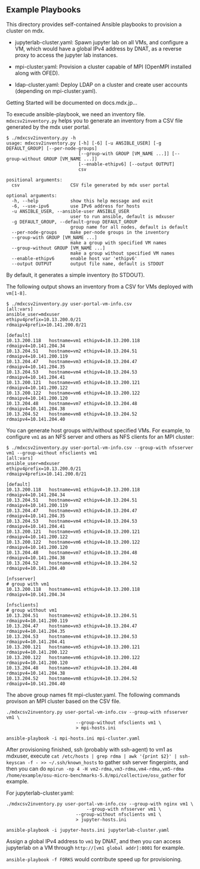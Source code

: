 ## Example Playbooks

This directory provides self-contained Ansible playbooks to provision
a cluster on mdx.

- jupyterlab-cluster.yaml: Spawn jupyter lab on all VMs, and configure
  a VM, which would have a global IPv4 address by DNAT, as a reverse
  proxy to access the jupyter lab instances.

- mpi-cluster.yaml: Provision a cluster capable of MPI (OpenMPI
  installed along with OFED).

- ldap-cluster.yaml: Deploy LDAP on a cluster and create user
  accounts (depending on mpi-cluster.yaml).

Getting Started will be documented on docs.mdx.jp...


To execude ansible-playbook, we need an inventory
file. `mdxcsv2inventory.py` helps you to generate an inventory from a
CSV file generated by the mdx user portal.

```shell-session
$ ./mdxcsv2inventory.py -h
usage: mdxcsv2inventory.py [-h] [-6] [-u ANSIBLE_USER] [-g DEFAULT_GROUP] [--per-node-groups]
                           [--group-with GROUP [VM_NAME ...]] [--group-without GROUP [VM_NAME ...]]
                           [--enable-ethipv6] [--output OUTPUT]
                           csv

positional arguments:
  csv                   CSV file generated by mdx user portal

optional arguments:
  -h, --help            show this help message and exit
  -6, --use-ipv6        use IPv6 address for hosts
  -u ANSIBLE_USER, --ansible-user ANSIBLE_USER
                        user to run ansible, default is mdxuser
  -g DEFAULT_GROUP, --default-group DEFAULT_GROUP
                        group name for all nodes, default is default
  --per-node-groups     make per-node groups in the inventory
  --group-with GROUP [VM_NAME ...]
                        make a group with specified VM names
  --group-without GROUP [VM_NAME ...]
                        make a group without specified VM names
  --enable-ethipv6      enable host var 'ethipv6'
  --output OUTPUT       output file name, default is STDOUT
```

By default, it generates a simple inventory (to STDOUT).

The following output shows an inventory from a CSV for VMs deployed
with `vm[1-8]`.

```shell-session
$ ./mdxcsv2inventory.py user-portal-vm-info.csv
[all:vars]
ansible_user=mdxuser
ethipv4prefix=10.13.200.0/21
rdmaipv4prefix=10.141.200.0/21

[default]
10.13.200.118   hostname=vm1 ethipv4=10.13.200.118   rdmaipv4=10.141.204.34  
10.13.204.51    hostname=vm2 ethipv4=10.13.204.51    rdmaipv4=10.141.200.119 
10.13.204.47    hostname=vm3 ethipv4=10.13.204.47    rdmaipv4=10.141.204.35  
10.13.204.53    hostname=vm4 ethipv4=10.13.204.53    rdmaipv4=10.141.204.41  
10.13.200.121   hostname=vm5 ethipv4=10.13.200.121   rdmaipv4=10.141.200.122 
10.13.200.122   hostname=vm6 ethipv4=10.13.200.122   rdmaipv4=10.141.200.120 
10.13.204.48    hostname=vm7 ethipv4=10.13.204.48    rdmaipv4=10.141.204.38  
10.13.204.52    hostname=vm8 ethipv4=10.13.204.52    rdmaipv4=10.141.204.40 

```

You can generate host groups with/without specified VMs. For example,
to configure `vm1` as an NFS server and others as NFS clients for an
MPI cluster:

```shell-session
$ ./mdxcsv2inventory.py user-portal-vm-info.csv --group-with nfsserver vm1 --group-without nfsclients vm1
[all:vars]
ansible_user=mdxuser
ethipv4prefix=10.13.200.0/21
rdmaipv4prefix=10.141.200.0/21

[default]
10.13.200.118   hostname=vm1 ethipv4=10.13.200.118   rdmaipv4=10.141.204.34  
10.13.204.51    hostname=vm2 ethipv4=10.13.204.51    rdmaipv4=10.141.200.119 
10.13.204.47    hostname=vm3 ethipv4=10.13.204.47    rdmaipv4=10.141.204.35  
10.13.204.53    hostname=vm4 ethipv4=10.13.204.53    rdmaipv4=10.141.204.41  
10.13.200.121   hostname=vm5 ethipv4=10.13.200.121   rdmaipv4=10.141.200.122 
10.13.200.122   hostname=vm6 ethipv4=10.13.200.122   rdmaipv4=10.141.200.120 
10.13.204.48    hostname=vm7 ethipv4=10.13.204.48    rdmaipv4=10.141.204.38  
10.13.204.52    hostname=vm8 ethipv4=10.13.204.52    rdmaipv4=10.141.204.40  

[nfsserver]
# group with vm1
10.13.200.118   hostname=vm1 ethipv4=10.13.200.118   rdmaipv4=10.141.204.34  

[nfsclients]
# group without vm1
10.13.204.51    hostname=vm2 ethipv4=10.13.204.51    rdmaipv4=10.141.200.119 
10.13.204.47    hostname=vm3 ethipv4=10.13.204.47    rdmaipv4=10.141.204.35  
10.13.204.53    hostname=vm4 ethipv4=10.13.204.53    rdmaipv4=10.141.204.41  
10.13.200.121   hostname=vm5 ethipv4=10.13.200.121   rdmaipv4=10.141.200.122 
10.13.200.122   hostname=vm6 ethipv4=10.13.200.122   rdmaipv4=10.141.200.120 
10.13.204.48    hostname=vm7 ethipv4=10.13.204.48    rdmaipv4=10.141.204.38  
10.13.204.52    hostname=vm8 ethipv4=10.13.204.52    rdmaipv4=10.141.204.40

```

The above group names fit mpi-cluster.yaml. The following commands
provison an MPI cluster based on the CSV file.

```shell-session
./mdxcsv2inventory.py user-portal-vm-info.csv --group-with nfsserver vm1 \
  					      --group-without nfsclients vm1 \
					      > mpi-hosts.ini

ansible-playbook -i mpi-hosts.ini mpi-cluster.yaml
```

After provisioning finished, ssh (probably with ssh-agent) to vm1 as
mdxuser, execute `cat /etc/hosts | grep rdma | awk '{print $2}' |
ssh-keyscan -f - >> ~/.ssh/known_hosts` to gather ssh server
fingerpints, and then you can do `mpirun -np 4 -H
vm2-rdma,vm3-rdma,vm4-rdma,vm5-rdma
/home/example/osu-micro-benchmarks-5.8/mpi/collective/osu_gather` for example.


For jupyterlab-cluster.yaml:

```shell-session
./mdxcsv2inventory.py user-portal-vm-info.csv --group-with nginx vm1 \
		      			      --group-with nfsserver vm1 \
					      --group-without nfsclients vm1 \
					      > jupyter-hosts.ini

ansible-playbook -i jupyter-hosts.ini jupyterlab-cluster.yaml
```

Assign a global IPv4 address to `vm1` by DNAT, and then you can access
jupyterlab on a VM through `http://[vm1 global addr]:8001` for
example.

`ansible-playbook -f FORKS` would contribute speed up for provisioning.